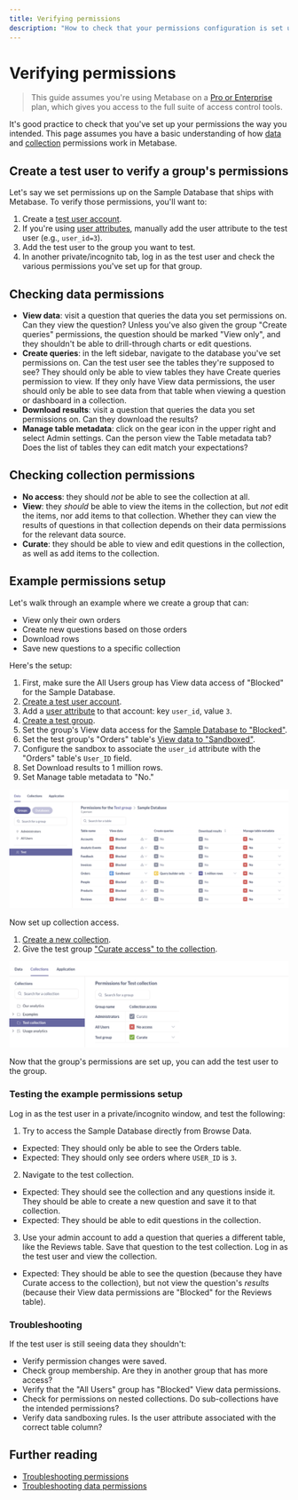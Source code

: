 ```yaml
---
title: Verifying permissions
description: "How to check that your permissions configuration is set up the way you intended."
---
```


# Verifying permissions

> This guide assumes you're using Metabase on a [Pro or Enterprise](https://www.metabase.com/pricing/) plan, which gives you access to the full suite of access control tools.

It's good practice to check that you've set up your permissions the way you intended. This page assumes you have a basic understanding of how [data](./data.md) and [collection](./collections.md) permissions work in Metabase.

## Create a test user to verify a group's permissions

Let's say we set permissions up on the Sample Database that ships with Metabase. To verify those permissions, you'll want to:

1. Create a [test user account](../people-and-groups/managing.md#creating-an-account).
2. If you're using [user attributes](../people-and-groups/managing.md#adding-a-user-attribute), manually add the user attribute to the test user (e.g., `user_id=3`).
3. Add the test user to the group you want to test.
4. In another private/incognito tab, log in as the test user and check the various permissions you've set up for that group.

## Checking data permissions

- **View data**: visit a question that queries the data you set permissions on. Can they view the question? Unless you've also given the group "Create queries" permissions, the question should be marked "View only", and they shouldn't be able to drill-through charts or edit questions.
- **Create queries**: in the left sidebar, navigate to the database you've set permissions on. Can the test user see the tables they're supposed to see? They should only be able to view tables they have Create queries permission to view. If they only have View data permissions, the user should only be able to see data from that table when viewing a question or dashboard in a collection.
- **Download results**: visit a question that queries the data you set permissions on. Can they download the results?
- **Manage table metadata**: click on the gear icon in the upper right and select Admin settings. Can the person view the Table metadata tab? Does the list of tables they can edit match your expectations?

## Checking collection permissions

- **No access**: they should _not_ be able to see the collection at all.
- **View**: they _should_ be able to view the items in the collection, but _not_ edit the items, nor add items to that collection. Whether they can view the results of questions in that collection depends on their data permissions for the relevant data source.
- **Curate**: they should be able to view and edit questions in the collection, as well as add items to the collection.

## Example permissions setup

Let's walk through an example where we create a group that can:

- View only their own orders
- Create new questions based on those orders
- Download rows
- Save new questions to a specific collection

Here's the setup:

1. First, make sure the All Users group has View data access of "Blocked" for the Sample Database.
2. [Create a test user account](../people-and-groups/managing.md#creating-an-account).
3. Add a [user attribute](../people-and-groups/managing.md#adding-a-user-attribute) to that account: key `user_id`, value `3`.
4. [Create a test group](../people-and-groups/managing.md#creating-a-group).
5. Set the group's View data access for the [Sample Database to "Blocked"](../permissions/data.md#blocked-view-data-permission).
6. Set the test group's "Orders" table's [View data to "Sandboxed"](../permissions/data-sandboxes.md).
7. Configure the sandbox to associate the `user_id` attribute with the "Orders" table's `User_ID` field.
8. Set Download results to 1 million rows.
9. Set Manage table metadata to "No."

![Data access example](./images/data-permissions-example.png)

Now set up collection access.

1. [Create a new collection](../exploration-and-organization/collections.md).
2. Give the test group ["Curate access" to the collection](./collections.md#curate-access).

![Collection access example](./images/test-collection-access.png)

Now that the group's permissions are set up, you can add the test user to the group.

### Testing the example permissions setup

Log in as the test user in a private/incognito window, and test the following:

1. Try to access the Sample Database directly from Browse Data.

- Expected: They should only be able to see the Orders table.
- Expected: They should only see orders where `USER_ID` is `3`.

2. Navigate to the test collection.

- Expected: They should see the collection and any questions inside it. They should be able to create a new question and save it to that collection.
- Expected: They should be able to edit questions in the collection.

3. Use your admin account to add a question that queries a different table, like the Reviews table. Save that question to the test collection. Log in as the test user and view the collection.

- Expected: They should be able to see the question (because they have Curate access to the collection), but not view the question's _results_ (because their View data permissions are "Blocked" for the Reviews table).

### Troubleshooting

If the test user is still seeing data they shouldn't:

- Verify permission changes were saved.
- Check group membership. Are they in another group that has more access?
- Verify that the "All Users" group has "Blocked" View data permissions.
- Check for permissions on nested collections. Do sub-collections have the intended permissions? 
- Verify data sandboxing rules. Is the user attribute associated with the correct table column?

## Further reading

- [Troubleshooting permissions](../troubleshooting-guide/permissions.md) 
- [Troubleshooting data permissions](../troubleshooting-guide/data-permissions.md)

